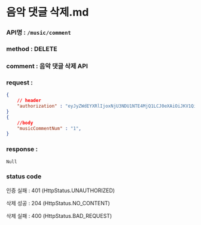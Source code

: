 # 음악 댓글 삭제.md
### API명 : `/music/comment`

### method :  DELETE

### comment : 음악 댓글 삭제 API

### request :
~~~json
{
    // header
    "authorization" : "eyJyZWdEYXRlIjoxNjU3NDU1NTE4MjQ1LCJ0eXAiOiJKV1QiLCJhbGciOiJIUzI1NiJ9.eyJ1c2VyTnVtIjoiNDMiLCJleHAiOjE2NTc0NjYzMTh9.geNy6UmYpSO88SdiU4fRzxVQYhAOiDfSv_J_cArh2JM",
}
{
    //body
    "musicCommentNum" : "1",
}
~~~

### response :
    Null
    
### status code
인증 실패 : 401 (HttpStatus.UNAUTHORIZED)

삭제 성공 : 204 (HttpStatus.NO_CONTENT)

삭제 실패 : 400 (HttpStatus.BAD_REQUEST)